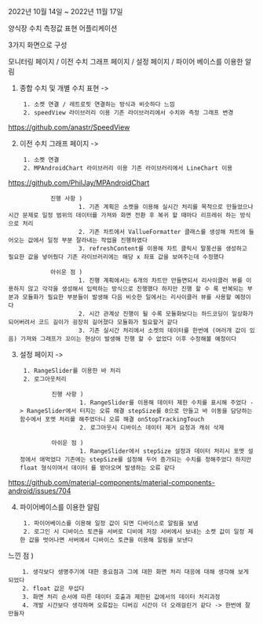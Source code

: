 2022년 10월 14일 ~ 2022년 11월 17일

양식장 수치 측정값 표현 어플리케이션

3가지 화면으로 구성

모니터링 페이지 / 이전 수치 그래프 페이지 / 설정 페이지 / 파이어 베이스를 이용한 알림 


1. 종합 수치 및 개별 수치 표현 ->

        1. 소켓 연결 / 레트로핏 연결하는 방식과 비슷하다 느낌
        2. speedView 라이브러리 이용 기존 라이브러리에서 수치와 측정 그래프 변경
https://github.com/anastr/SpeedView
        
        
        

        
2. 이전 수치 그래프 페이지 ->

        1. 소켓 연결
        2. MPAndroidChart 라이브러리 이용 기존 라이브러리에서 LineChart 이용  
https://github.com/PhilJay/MPAndroidChart
        
        
                진행 사항 ) 
                        1. 기존 계획은 소켓을 이용해 실시간 처리를 목적으로 만들었으나 시간 문제로 일정 범위의 데이터를 가져와 화면 전환 후 복귀 할 때마다 리프레쉬 하는 방식으로 처리 
                        2. 기존 차트에서 VallueFormatter 클래스를 생성해 차트에 들어오는 값에서 일정 부분 잘라내는 작업을 진행하였다
                        3. refreshContent를 이용해 차트 클릭시 말풍선을 생성하고 필요한 값을 넣어줬다 기존 라이브러리에는 해당 x 좌표 값을 보여주는데 수정했다
                
                아쉬운 점 )
                        1. 진행 계획에서는 6개의 차트만 만들면되서 리사이클러 뷰를 이용하지 않고 각각을 생성해서 입력하는 방식으로 진행했다 하지만 진행 할 수 록 반복되는 부분과 모듈화가 필요한 부분들이 발생해 다음 비슷한 일에서는 리사이클러 뷰를 사용할 예정이다 
                        2. 시간 관계상 진행이 될 수록 모듈화보다는 하드코딩이 일상화가 되어버려서 코드 길이가 굉장히 길어졌다 모듈화가 필요할거 같다
                        3. 기존 실시간 처리에서 소켓의 데이터를 한번에 (여러개 값이 있음) 가져와 그래프가 꼬이는 현상이 발생해 진행 할 수 없었다 이후 수정해볼 예정이다
                        
                        
3. 설정 페이지 -> 

        1. RangeSlider를 이용한 바 처리
        2. 로그아웃처리
        
                진행 사항 ) 
                        1. RangeSlider를 이용해 데이터 제한 수치를 표시해 주었다 -> RangeSlider에서 터지는 오류 해결 stepSize를 0으로 만들고 바 이동을 담당하는 함수에서 포멧 처리를 해주었더니 오류 해결 onStopTrackingTouch
                        2. 로그아웃시 디바이스 데이터 제거 요청과 캐쉬 삭제
                        
                아쉬운 점 ) 
                        1. RangeSlider에서 stepSize 설정과 데이터 처리시 포멧 설정에서 애먹었다 기존에는 stepSize를 설정해 두어 증가되는 수치를 정해주었다 하지만 float 형식이여서 데이터 를 받아오며 발생하는 오류 같다 
https://github.com/material-components/material-components-android/issues/704    


4. 파이어베이스를 이용한 알림
        
        1. 파이어베이스를 이용해 일정 값이 되면 디바이스로 알림을 보냄
        2. 로그인 시 디바이스 토큰을 서버로 디비에 저장 서버에서 보내는 소켓 값이 일정 제한 값을 벗어나면 서버에서 디바이스 토큰을 이용해 알림을 보낸다
        
        

느낀 점 )

        1. 생각보다 생명주기에 대한 중요점과 그에 대한 화면 처리 대응에 대해 생각해 보게 되었다
        2. float 값은 무섭다 
        3. 화면 처리 순서에 따른 데이터 호출과 제한된 값에서의 데이터 처리과정 
        4. 개발 시간보다 생각하며 오류잡는 디버깅 시간이 더 오래걸린거 같다 -> 한번에 잘 만들자
                
                

        
 
